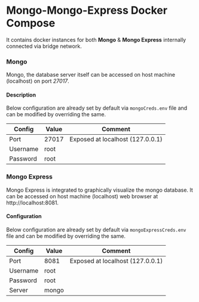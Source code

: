 # Mongo-Mongo-Express Docker Compose

It contains docker instances for both **Mongo** & **Mongo Express** internally connected via bridge network.

### Mongo

Mongo, the database server itself can be accessed on host machine (localhost) on port _27017_.

#### Description

Below configuration are already set by default via `mongoCreds.env` file and can be modified by overriding the same.

| Config   | Value | Comment                          |
| -------- | ----- | -------------------------------- |
| Port     | 27017 | Exposed at localhost (127.0.0.1) |
| Username | root  |                                  |
| Password | root  |                                  |

### Mongo Express

Mongo Express is integrated to graphically visualize the mongo database.
It can be accessed on host machine (localhost) web browser at http://localhost:8081.

#### Configuration

Below configuration are already set by default via `mongoExpressCreds.env` file and can be modified by overriding the same.

| Config   | Value | Comment                          |
| -------- | ----- | -------------------------------- |
| Port     | 8081  | Exposed at localhost (127.0.0.1) |
| Username | root  |                                  |
| Password | root  |                                  |
| Server   | mongo |                                  |
